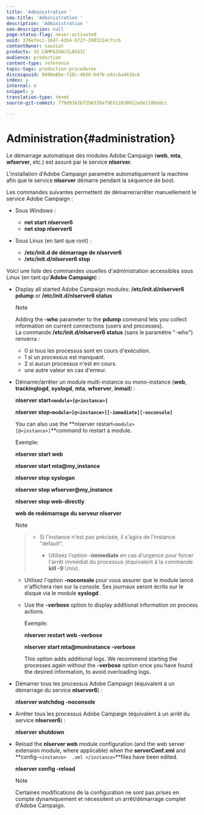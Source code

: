 ```yaml
---
title: 'Administration '
seo-title: 'Administration '
description: 'Administration '
seo-description: null
page-status-flag: never-activated
uuid: 376efec1-1647-43b4-b72f-2603214c7cc6
contentOwner: sauviat
products: SG_CAMPAIGN/CLASSIC
audience: production
content-type: reference
topic-tags: production-procedures
discoiquuid: 860be8be-f28c-4836-b4fb-e91c6a4616c6
index: y
internal: n
snippet: y
translation-type: tm+mt
source-git-commit: 779d9162b7296339a796512838612ede1186ddcc

---
```



# Administration{#administration}

Le démarrage automatique des modules Adobe Campaign (**web**, **mta**, **wfserver**, etc.) est assuré par le service **nlserver**.

L&#39;installation d&#39;Adobe Campaign paramètre automatiquement la machine afin que le service **nlserver** démarre pendant la séquence de boot.

Les commandes suivantes permettent de démarrer/arrêter manuellement le service Adobe Campaign :

* Sous Windows :

   * **net start nlserver6**
   * **net stop nlserver6**

* Sous Linux (en tant que root) :

   * **/etc/init.d de démarrage de nlserver6**
   * **/etc/init.d/nlserver6 stop**

Voici une liste des commandes usuelles d&#39;administration accessibles sous Linux (en tant qu&#39;**Adobe Campaign**) :

* Display all started Adobe Campaign modules: **/etc/init.d/nlserver6 pdump** or **/etc/init.d/nlserver6 status**

   >[!NOTE]
   >
   >Adding the **-who** parameter to the **pdump** command lets you collect information on current connections (users and processes).\
   >La commande **/etc/init.d/nlserver6 status** (sans le paramètre &quot;-who&quot;) renverra :
   >
   >    * 0 si tous les processus sont en cours d&#39;exécution.
   >    * 1 si un processus est manquant.
   >    * 2 si aucun processus n&#39;est en cours.
   >    * une autre valeur en cas d&#39;erreur.


* Démarrer/arrêter un module multi-instance ou mono-instance (**web**, **trackinglogd**, **syslogd**, **mta**, **wfserver**, **inmail**) :

   **nlserver start`<module>[@<instance>]`**

   **nlserver stop`<module>[@<instance>][-immediate][-noconsole]`**

   You can also use the **nlserver restart`<module>[@<instance>]`**command to restart a module.

   Exemple:

   **nlserver start web**

   **nlserver start mta@my_instance**

   **nlserver stop syslogan**

   **nlserver stop wfserver@my_instance**

   **nlserver stop web-directly**

   **web de redémarrage du serveur nlserver**

   >[!NOTE]

   >* Si l&#39;instance n&#39;est pas précisée, il s&#39;agira de l&#39;instance &quot;default&quot;.
   >    
   >    
   >    * Utilisez l&#39;option **-immediate** en cas d&#39;urgence pour forcer l&#39;arrêt immédiat du processus (équivalent à la commande **kill -9** Unix).
   * Utilisez l&#39;option **-noconsole** pour vous assurer que le module lancé n&#39;affichera rien sur la console. Ses journaux seront écrits sur le disque via le module **syslogd** .
   * Use the **-verbose** option to display additional information on process actions.


      Exemple:


      **nlserver restart web -verbose**


      **nlserver start mta@moninstance -verbose**


      This option adds additional logs. We recommend starting the processes again without the **-verbose** option once you have found the desired information, to avoid overloading logs.


* Démarrer tous les processus Adobe Campaign (équivalent à un démarrage du service **nlserver6**) :

   **nlserver watchdog -noconsole**

* Arrêter tous les processus Adobe Campaign (équivalent à un arrêt du service **nlserver6**) :

   **nlserver shutdown**

* Reload the **nlserver web** module configuration (and the web server extension module, where applicable) when the **serverConf.xml** and **config-`<instance>  .xml </instance>`**files have been edited.

   **nlserver config -reload**

   >[!NOTE]
   Certaines modifications de la configuration ne sont pas prises en compte dynamiquement et nécessitent un arrêt/démarrage complet d&#39;Adobe Campaign.

